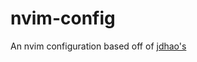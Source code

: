 # nvim-config
An nvim configuration based off of [jdhao's](https://github.com/jdhao/nvim-config/tree/master)
